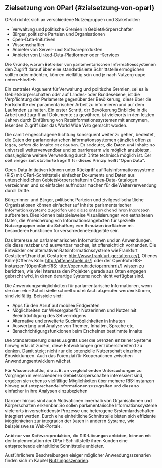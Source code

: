 ## Zielsetzung von OParl {#zielsetzung-von-oparl}

OParl richtet sich an verschiedene Nutzergruppen und Stakeholder:

* Verwaltung und politische Gremien in Gebietskörperschaften
* Bürger, politische Parteien und Organisationen
* Open-Data-Initiativen
* Wissenschaftler
* Anbieter von Server- und Softwareprodukten
* Anbieter von Linked-Data-Plattformen oder -Services

Die Gründe, warum Betreiber von parlamentarischen Informationssystemen den
Zugriff darauf über eine standardisierte Schnittstelle ermöglichen sollten
oder möchten, können vielfältig sein und je nach Nutzergruppe unterschiedlich.

Ein zentrales Argument für Verwaltung und politische Gremien, sei es in
Gebietskörperschaften oder auf Landes- oder Bundesebene,
ist die Verpflichtung der Parlamente gegenüber der
Bevölkerung, diese über die Fortschritte der parlamentarischen Arbeit zu
informieren und auf dem Laufenden zu halten. Ein erster Schritt, der
Bevölkerung Einblicke in die Arbeit und Zugriff auf Dokumente zu gewähren,
ist vielerorts in den letzten Jahren durch Einführung von Ratsinformationssystemen
mit anonymem, lesenden Zugriff über das World Wide Web gemacht worden.

Die damit eingeschlagene Richtung konsequent weiter zu gehen, bedeutet, die
Daten der parlamentarischen Informationssystemen gänzlich offen zu legen,
sofern die Inhalte es erlauben. Es bedeutet, die Daten und Inhalte so
universell weiterverwendbar und so barrierearm wie möglich anzubieten, dass
jegliche weitere Verwendung durch Dritte technisch möglich ist. Der seit
einiger Zeit etablierte Begriff für dieses Prinzip heißt "Open Data".

Open-Data-Initiativen können unter Rückgriff auf Ratsinformationssysteme (RIS)
mit OParl-Schnittstelle einfacher Dokumente und Daten aus unterschiedlichen
Gebietskörperschaften in Open-Data-Katalogen verzeichnen und so einfacher
auffindbar machen für die Weiterverwendung durch Dritte.

Bürgerinnen und Bürger, politische Parteien und zivilgesellschaftliche
Organisationen können einfacher auf Inhalte parlamentarischer Informationssysteme
zugreifen und diese entsprechend ihren Interessen aufbereiten. Dies können
beispielsweise Visualisierungen von enthaltenen Daten, die Anreicherung von
Informationsangeboten für spezielle Nutzergruppen oder die Schaffung von
Benutzeroberflächen mit besonderen Funktionen für verschiedene Endgeräte
sein.

Das Interesse an parlamentarischen Informationen und an Anwendungen, die diese
nutzbar und auswertbar machen, ist offensichtlich vorhanden. Die Entwickler
der alternativen Ratsinformationssysteme wie Frankfurt Gestalten^[Frankfurt
Gestalten: <http://www.frankfurt-gestalten.de/>], Offenes Köln^[Offenes Köln:
<http://offeneskoeln.de/>] oder der OpenRuhr:RIS-Instanzen^[OpenRuhr:RIS:
<http://openruhr.de/openruhrris/>] wissen zu berichten, wie viel
Interesse den Projekten gerade aus Orten entgegen gebracht wird, in denen
derartige Systeme noch nicht verfügbar sind.

Die Anwendungsmöglichkeiten für parlamentarische Informationen, wenn sie über
eine Schnittstelle schnell und einfach abgerufen werden können, sind vielfältig.
Beispiele sind:

* Apps für den Abruf auf mobilen Endgeräten
* Möglichkeiten zur Wiedergabe für Nutzerinnen und Nutzer mit Beeinträchtigung
  des Sehvermögens
* Alternative und erweiterte Suchmöglichkeiten in Inhalten
* Auswertung und Analyse von Themen, Inhalten, Sprache etc.
* Benachrichtigungsfunktionen beim Erscheinen bestimmte Inhalte

Die Standardisierung dieses Zugriffs über die Grenzen einzelner Systeme hinweg
erlaubt zudem, diese Entwicklungen grenzüberschreitend zu denken. Damit steigt
nicht nur die potenzielle Nutzerschaft einzelner Entwicklungen. Auch das
Potenzial für Kooperationen zwischen Anwendungsentwicklern wächst.

Für Wissenschaftler, die z. B. an vergleichenden Untersuchungen zu Vorgängen
in verschiedenen Gebietskörperschaften interessiert sind, ergeben sich ebenso
vielfältige Möglichkeiten über mehrere RIS-Instanzen hinweg auf entsprechende
Informationen zuzugreifen und diese so einfacher in ihre Analysen einzubeziehen.

Darüber hinaus sind auch Motivationen innerhalb von Organisationen und Körperschaften
erkennbar. So sollen parlamentarische Informationssysteme vielerorts in
verschiedenste Prozesse und heterogene Systemlandschaften integriert werden. Durch
eine einheitliche Schnittstelle bieten sich effiziente Möglichkeiten zur Integration
der Daten in anderen Systeme, wie beispielsweise Web-Portale.

Anbieter von Softwareprodukten, die RIS-Lösungen anbieten, können
mit der Implementation der OParl-Schnittstelle ihren Kunden eine entsprechende
einheitliche Schnittstelle anbieten.

Ausführlichere Beschreibungen einiger möglicher Anwendungsszenarien finden sich
im Kapitel [Nutzungsszenarien](#nutzungsszenarien).
